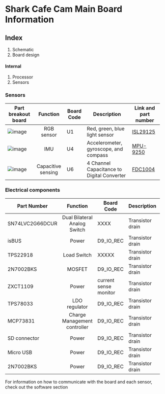 # Shark Cafe Cam Main Board Information
## Index
1. Schematic
2. Board design
#### Internal
1. Processor
2. Sensors  

### Sensors

| Part breakout board         | Function          | Board Code    | Description       | Link and part number      |
| --------------------|:-------------:| -------------|-----------------|---------------------------|
| ![image](https://user-images.githubusercontent.com/52707386/63448032-f23b0680-c3f1-11e9-9f2b-210ce0e2d542.png)  | RGB sensor  | U1  | Red, green, blue light sensor  |  [ISL29125](https://www.sparkfun.com/products/12829)   |
| ![image](https://user-images.githubusercontent.com/52707386/63448396-ab014580-c3f2-11e9-9538-76c5c1f9470b.png)  | IMU        | U4           | Accelerometer, gyroscope, and compass | [MPU-9250](https://www.invensense.com/products/motion-tracking/9-axis/mpu-9250/)   |
| ![image](https://user-images.githubusercontent.com/52707386/63448686-4c889700-c3f3-11e9-99aa-de4e05dbfba7.png)  | Capacitive sensing         |   U6   | 4 Channel Capacitance to Digital Converter  | [FDC1004](http://www.ti.com/product/FDC1004)  |

### Electrical components

| Part Number         | Function          | Board Code    | Description       | Link       |
| --------------------|:-------------:| -------------|-----------------|----------------- |
| SN74LVC2G66DCUR            | Dual Bilateral Analog Switch         | XXXX    | Transistor drain  | http://www.ti.com/lit/ds/symlink/sn74lvc2g66.pdf  |
| isBUS               | Power         | D9_IO_REC     | Transistor drain  | Transistor drain  |
| TPS22918            | Load Switch         | XXXXX     | Transistor drain  | Transistor drain  |
| 2N7002BKS           | MOSFET         | D9_IO_REC     | Transistor drain  | https://assets.nexperia.com/documents/data-sheet/2N7002BKS.pdf  |
| ZXCT1109            | Power         | current sense monitor     | Transistor drain  | https://www.diodes.com/assets/Datasheets/ZXCT1107_10.pdf  |
| TPS78033            | LDO regulator         | D9_IO_REC     | Transistor drain  | https://www.alldatasheet.com/view.jsp?Searchword=TPS78033&sField=2  |
| MCP73831            | Charge Management controller         | D9_IO_REC     | Transistor drain  | https://cdn.sparkfun.com/assets/learn_tutorials/6/9/5/MCP738312.pdf  |
| SD connector        | Power         | D9_IO_REC     | Transistor drain  |
| Micro USB                | Power         | D9_IO_REC     | Transistor drain  |
| 2N7002BKS             | Power         | D9_IO_REC     | Transistor drain  |

   
 For information on how to communicate with the board and each sensor, check out the software section
